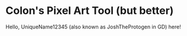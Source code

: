 # Colon's Pixel Art Tool (but better)

Hello, UniqueName12345 (also known as JoshTheProtogen in GD) here!

